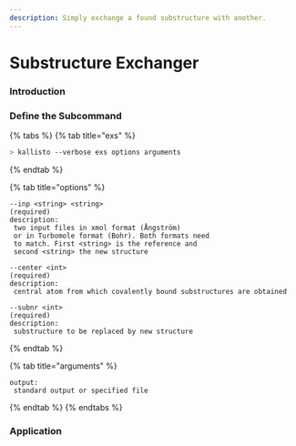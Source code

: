 ```yaml
---
description: Simply exchange a found substructure with another.
---
```


# Substructure Exchanger

### Introduction

### Define the Subcommand

{% tabs %}
{% tab title="exs" %}
```bash
> kallisto --verbose exs options arguments
```
{% endtab %}

{% tab title="options" %}
```markup
--inp <string> <string>
(required)
description: 
 two input files in xmol format (Ångström) 
 or in Turbomole format (Bohr). Both formats need
 to match. First <string> is the reference and 
 second <string> the new structure 

--center <int>
(required)
description:
 central atom from which covalently bound substructures are obtained
 
--subnr <int>
(required)
description:
 substructure to be replaced by new structure
```
{% endtab %}

{% tab title="arguments" %}
```text
output: 
 standard output or specified file
```
{% endtab %}
{% endtabs %}

### Application

